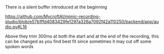 There is a silent buffer introduced at the beginning

https://github.com/MycroftAI/mimic-recording-studio/blob/e57b1ffd4083429fe1297a326a7092f42a110250/backend/app/audio.py#L16

Above they trim 300ms at both the start and at the end of the recording, this can be changed as you find best fit since sometimes it may cut off some spoken words
